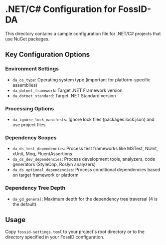 # .NET/C# Configuration for FossID-DA

This directory contains a sample configuration file for .NET/C# projects that use NuGet packages.

## Key Configuration Options

### Environment Settings
- `da_os_type`: Operating system type (important for platform-specific assemblies)
- `da_dotnet_framework`: Target .NET Framework version
- `da_dotnet_standard`: Target .NET Standard version

### Processing Options
- `da_ignore_lock_manifests`: Ignore lock files (packages.lock.json) and use project files

### Dependency Scopes
- `da_ds_test_dependencies`: Process test frameworks like MSTest, NUnit, xUnit, Moq, FluentAssertions
- `da_ds_dev_dependencies`: Process development tools, analyzers, code generators (StyleCop, Roslyn analyzers)
- `da_ds_optional_dependencies`: Process conditional dependencies based on target framework or platform

### Dependency Tree Depth
- `da_gd_general`: Maximum depth for the dependency tree traversal (4 is the default)

## Usage
Copy `fossid-settings.toml` to your project's root directory or to the directory specified in your FossID configuration. 